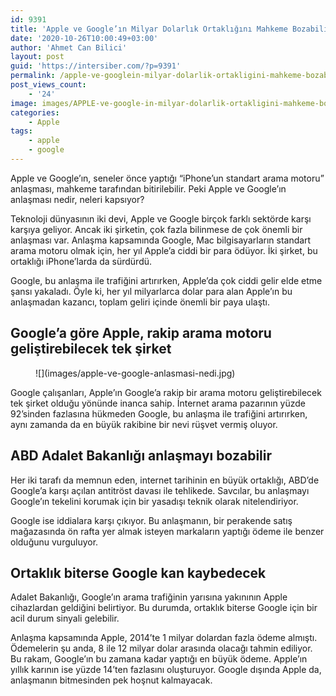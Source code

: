 ```yaml
---
id: 9391
title: 'Apple ve Google’ın Milyar Dolarlık Ortaklığını Mahkeme Bozabilir'
date: '2020-10-26T10:00:49+03:00'
author: 'Ahmet Can Bilici'
layout: post
guid: 'https://intersiber.com/?p=9391'
permalink: /apple-ve-googlein-milyar-dolarlik-ortakligini-mahkeme-bozabilir/
post_views_count:
    - '24'
image: images/APPLE-ve-google-in-milyar-dolarlik-ortakligini-mahkeme-bozabilir.png
categories:
    - Apple
tags:
    - apple
    - google
---
```


Apple ve Google’ın, seneler önce yaptığı “iPhone’un standart arama motoru” anlaşması, mahkeme tarafından bitirilebilir. Peki Apple ve Google’ın anlaşması nedir, neleri kapsıyor?

Teknoloji dünyasının iki devi, Apple ve Google birçok farklı sektörde karşı karşıya geliyor. Ancak iki şirketin, çok fazla bilinmese de çok önemli bir anlaşması var. Anlaşma kapsamında Google, Mac bilgisayarların standart arama motoru olmak için, her yıl Apple’a ciddi bir para ödüyor. İki şirket, bu ortaklığı iPhone’larda da sürdürdü.

Google, bu anlaşma ile trafiğini artırırken, Apple’da çok ciddi gelir elde etme şansı yakaladı. Öyle ki, her yıl milyarlarca dolar para alan Apple’ın bu anlaşmadan kazancı, toplam geliri içinde önemli bir paya ulaştı.

## Google’a göre Apple, rakip arama motoru geliştirebilecek tek şirket

<figure class="wp-block-image size-large">![](images/apple-ve-google-anlasmasi-nedi.jpg)</figure>Google çalışanları, Apple’ın Google’a rakip bir arama motoru geliştirebilecek tek şirket olduğu yönünde inanca sahip. İnternet arama pazarının yüzde 92’sinden fazlasına hükmeden Google, bu anlaşma ile trafiğini artırırken, aynı zamanda da en büyük rakibine bir nevi rüşvet vermiş oluyor.

## ABD Adalet Bakanlığı anlaşmayı bozabilir

Her iki tarafı da memnun eden, internet tarihinin en büyük ortaklığı, ABD’de Google’a karşı açılan antitröst davası ile tehlikede. Savcılar, bu anlaşmayı Google’ın tekelini korumak için bir yasadışı teknik olarak nitelendiriyor.

Google ise iddialara karşı çıkıyor. Bu anlaşmanın, bir perakende satış mağazasında ön rafta yer almak isteyen markaların yaptığı ödeme ile benzer olduğunu vurguluyor.

## Ortaklık biterse Google kan kaybedecek

Adalet Bakanlığı, Google’ın arama trafiğinin yarısına yakınının Apple cihazlardan geldiğini belirtiyor. Bu durumda, ortaklık biterse Google için bir acil durum sinyali gelebilir.

Anlaşma kapsamında Apple, 2014’te 1 milyar dolardan fazla ödeme almıştı. Ödemelerin şu anda, 8 ile 12 milyar dolar arasında olacağı tahmin ediliyor. Bu rakam, Google’ın bu zamana kadar yaptığı en büyük ödeme. Apple’ın yıllık karının ise yüzde 14’ten fazlasını oluşturuyor. Google dışında Apple da, anlaşmanın bitmesinden pek hoşnut kalmayacak.